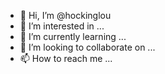 - 👋 Hi, I’m @hockinglou
- 👀 I’m interested in ...
- 🌱 I’m currently learning ...
- 💞️ I’m looking to collaborate on ...
- 📫 How to reach me ...

<!---
hockinglou/hockinglou is a ✨ special ✨ repository because its `README.md` (this file) appears on your GitHub profile.
You can click the Preview link to take a look at your changes.
--->
